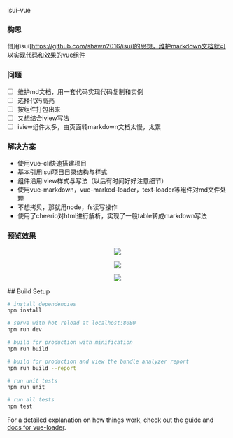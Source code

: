 isui-vue

### 构思

借用isui[https://github.com/shawn2016/isui]的思想，维护markdown文档就可以实现代码和效果的vue组件

### 问题

- [ ] 维护md文档，用一套代码实现代码复制和实例
- [ ] 选择代码高亮
- [ ] 按组件打包出来
- [ ] 又想结合iview写法
- [ ] iview组件太多，由页面转markdown文档太慢，太累

### 解决方案

- 使用vue-cli快速搭建项目
- 基本引用isui项目目录结构与样式
- 组件沿用iview样式与写法（以后有时间好好注意细节）
- 使用vue-markdown，vue-marked-loader，text-loader等组件对md文件处理
- 不想拷贝，那就用node，fs读写操作
- 使用了cheerio对html进行解析，实现了一般table转成markdown写法

### 预览效果
<p align="center">
<a href="https://github.com/shawn2016/isui-vue.git"><img src="https://github.com/shawn2016/isui-vue/blob/master/static/home.png" /></a>
</p>
<p align="center">
<a href="https://github.com/shawn2016/isui-vue.git"><img src="https://github.com/shawn2016/isui-vue/blob/master/static/color.png" /></a>
</p>
<p align="center">
<a href="https://github.com/shawn2016/isui-vue.git"><img src="https://github.com/shawn2016/isui-vue/blob/master/static/md.png" /></a>
</p>
## Build Setup

``` bash
# install dependencies
npm install

# serve with hot reload at localhost:8080
npm run dev

# build for production with minification
npm run build

# build for production and view the bundle analyzer report
npm run build --report

# run unit tests
npm run unit

# run all tests
npm test
```

For a detailed explanation on how things work, check out the [guide](http://vuejs-templates.github.io/webpack/) and [docs for vue-loader](http://vuejs.github.io/vue-loader).
